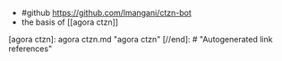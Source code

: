 - #github https://github.com/lmangani/ctzn-bot
- the basis of [[agora ctzn]]

[//begin]: # "Autogenerated link references for markdown compatibility"
[agora ctzn]: agora ctzn.md "agora ctzn"
[//end]: # "Autogenerated link references"